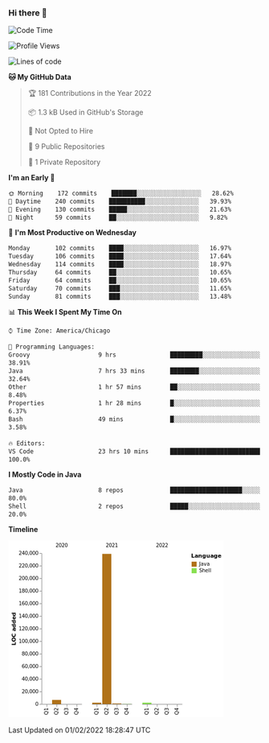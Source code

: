 ### Hi there 👋


<!--START_SECTION:waka-->
![Code Time](http://img.shields.io/badge/Code%20Time-2%2C026%20hrs%2026%20mins-blue)

![Profile Views](http://img.shields.io/badge/Profile%20Views-0-blue)

![Lines of code](https://img.shields.io/badge/From%20Hello%20World%20I%27ve%20Written-251%20Thousand%20lines%20of%20code-blue)

**🐱 My GitHub Data** 

> 🏆 181 Contributions in the Year 2022
 > 
> 📦 1.3 kB Used in GitHub's Storage 
 > 
> 🚫 Not Opted to Hire
 > 
> 📜 9 Public Repositories 
 > 
> 🔑 1 Private Repository 
 > 
**I'm an Early 🐤** 

```text
🌞 Morning    172 commits    ███████░░░░░░░░░░░░░░░░░░   28.62% 
🌆 Daytime    240 commits    ██████████░░░░░░░░░░░░░░░   39.93% 
🌃 Evening    130 commits    █████░░░░░░░░░░░░░░░░░░░░   21.63% 
🌙 Night      59 commits     ██░░░░░░░░░░░░░░░░░░░░░░░   9.82%

```
📅 **I'm Most Productive on Wednesday** 

```text
Monday       102 commits    ████░░░░░░░░░░░░░░░░░░░░░   16.97% 
Tuesday      106 commits    ████░░░░░░░░░░░░░░░░░░░░░   17.64% 
Wednesday    114 commits    ████░░░░░░░░░░░░░░░░░░░░░   18.97% 
Thursday     64 commits     ██░░░░░░░░░░░░░░░░░░░░░░░   10.65% 
Friday       64 commits     ██░░░░░░░░░░░░░░░░░░░░░░░   10.65% 
Saturday     70 commits     ███░░░░░░░░░░░░░░░░░░░░░░   11.65% 
Sunday       81 commits     ███░░░░░░░░░░░░░░░░░░░░░░   13.48%

```


📊 **This Week I Spent My Time On** 

```text
⌚︎ Time Zone: America/Chicago

💬 Programming Languages: 
Groovy                   9 hrs               █████████░░░░░░░░░░░░░░░░   38.91% 
Java                     7 hrs 33 mins       ████████░░░░░░░░░░░░░░░░░   32.64% 
Other                    1 hr 57 mins        ██░░░░░░░░░░░░░░░░░░░░░░░   8.48% 
Properties               1 hr 28 mins        █░░░░░░░░░░░░░░░░░░░░░░░░   6.37% 
Bash                     49 mins             █░░░░░░░░░░░░░░░░░░░░░░░░   3.58%

🔥 Editors: 
VS Code                  23 hrs 10 mins      █████████████████████████   100.0%

```

**I Mostly Code in Java** 

```text
Java                     8 repos             ████████████████████░░░░░   80.0% 
Shell                    2 repos             █████░░░░░░░░░░░░░░░░░░░░   20.0%

```


**Timeline**

![Chart not found](https://raw.githubusercontent.com/powercasgamer/powercasgamer/master/charts/bar_graph.png) 


 Last Updated on 01/02/2022 18:28:47 UTC
<!--END_SECTION:waka-->
